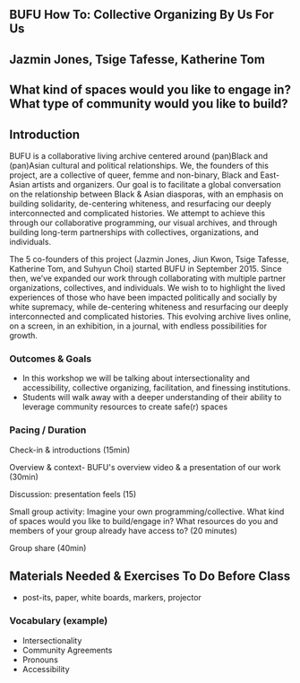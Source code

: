 ## BUFU How To: Collective Organizing By Us For Us

## Jazmin Jones, Tsige Tafesse, Katherine Tom

## What kind of spaces would you like to engage in? What type of community would you like to build?


## Introduction

BUFU is a collaborative living archive centered around (pan)Black and (pan)Asian cultural and political relationships. We, the founders of this project, are a collective of queer, femme and non-binary, Black and East-Asian artists and organizers. Our goal is to facilitate a global conversation on the relationship between Black & Asian diasporas, with an emphasis on building solidarity, de-centering whiteness, and resurfacing our deeply interconnected and complicated histories. We attempt to achieve this through our collaborative programming, our visual archives, and through building long-term partnerships with collectives, organizations, and individuals. 

The 5 co-founders of this project (Jazmin Jones, Jiun Kwon, Tsige Tafesse, Katherine Tom, and Suhyun Choi) started BUFU in September 2015. Since then, we’ve expanded our work through collaborating with multiple partner organizations, collectives, and individuals. We wish to to highlight the lived experiences of those who have been impacted politically and socially by white supremacy, while de-centering whiteness and resurfacing our deeply interconnected and complicated histories. This evolving archive lives online, on a screen, in an exhibition, in a journal, with endless possibilities for growth.


### Outcomes & Goals
* In this workshop we will be talking about intersectionality and accessibility, collective organizing, facilitation, and finessing institutions.
* Students will walk away with a deeper understanding of their ability to leverage community resources to create safe(r) spaces

### Pacing / Duration
Check-in & introductions (15min)

Overview & context- BUFU's overview video & a presentation of our work (30min)

Discussion: presentation feels (15)

Small group activity: Imagine your own programming/collective. What kind of spaces would you like to build/engage in? What resources do you and members of your group already have access to? (20 minutes)

Group share (40min)

## Materials Needed & Exercises To Do Before Class
* post-its, paper, white boards, markers, projector

### Vocabulary (example)
* Intersectionality
* Community Agreements
* Pronouns
* Accessibility


